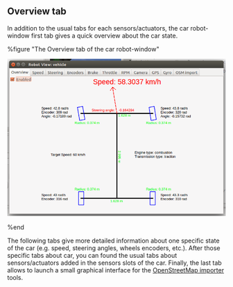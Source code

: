 ## Overview tab

In addition to the usual tabs for each sensors/actuators, the car robot-window
first tab gives a quick overview about the car state.

%figure "The Overview tab of the car robot-window"

![The Overview tab of the car robot-window](png/overview_tab.png)

%end

The following tabs give more detailed information about one specific state of
the car (e.g. speed, steering angles, wheels encoders, etc.). After those
specific tabs about car, you can found the usual tabs about sensors/actuators
added in the sensors slots of the car. Finally, the last tab allows to launch a
small graphical interface for the [OpenStreetMap
importer](openstreetmap-importer.md#openstreetmap-importer) tools.


